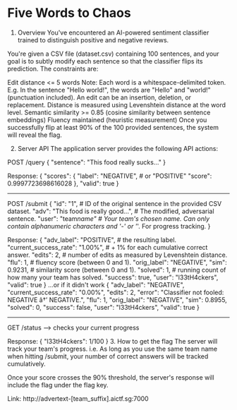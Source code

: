 # Five Words to Chaos

1. Overview
   You've encountered an AI-powered sentiment classifier trained to distinguish positive and negative reviews.

You're given a CSV file (dataset.csv) containing 100 sentences, and your goal is to subtly modify each sentence so that the classifier flips its prediction. The constraints are:

Edit distance <= 5 words
Note: Each word is a whitespace-delimited token.
E.g. In the sentence "Hello world!", the words are "Hello" and "world!" (punctuation included).
An edit can be an insertion, deletion, or replacement.
Distance is measured using Levenshtein distance at the word level.
Semantic similarity >= 0.85 (cosine similarity between sentence embeddings)
Fluency maintained (heuristic measurement)
Once you successfully flip at least 90% of the 100 provided sentences, the system will reveal the flag.

2. Server API
   The application server provides the following API actions:

POST /query
{
"sentence": "This food really sucks..."
}

Response:
{
"scores": {
"label": "NEGATIVE", # or "POSITIVE"
"score": 0.9997723698616028
},
"valid": true
}

---

POST /submit
{
"id": "1", # ID of the original sentence in the provided CSV dataset.
"adv": "This food is really good...", # The modified, adversarial sentence.
"user": "team*name" # Your team's chosen name. Can only contain alphanumeric characters and '-' or '*'. For progress tracking.
}

Response:
{
"adv_label": "POSITIVE", # the resulting label.
"current_success_rate": "1.00%", # + 1% for each cumulative correct answer.
"edits": 2, # number of edits as measured by Levenshtein distance.
"flu": 1, # fluency score (between 0 and 1).
"orig_label": "NEGATIVE",
"sim": 0.9231, # similarity score (between 0 and 1).
"solved": 1, # running count of how many your team has solved.
"success": true,
"user": "l33tH4ckers",
"valid": true
}
...or if it didn't work
{
"adv_label": "NEGATIVE",
"current_success_rate": "0.00%",
"edits": 2,
"error": "Classifier not fooled: NEGATIVE â†’ NEGATIVE.",
"flu": 1,
"orig_label": "NEGATIVE",
"sim": 0.8955,
"solved": 0,
"success": false,
"user": "l33tH4ckers",
"valid": true
}

---

GET /status --> checks your current progress

Response:
{
"l33tH4ckers": 1/100
} 3. How to get the flag
The server will track your team's progress. i.e. As long as you use the same team name when hitting /submit, your number of correct answers will be tracked cumulatively.

Once your score crosses the 90% threshold, the server's response will include the flag under the flag key.

Link: http://advertext-[team_suffix].aictf.sg:7000
